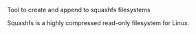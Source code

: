 Tool to create and append to squashfs filesystems

Squashfs  is  a highly compressed read-only filesystem for Linux.